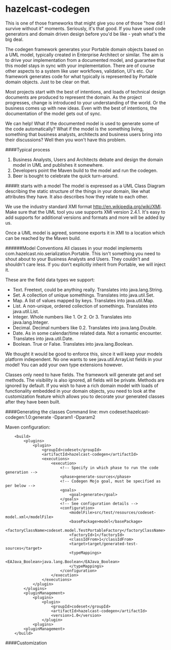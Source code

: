 hazelcast-codegen
=======

This is one of those frameworks that might give you one of those "how did I survive without it" moments. Seriously, it's that good. If you have used code generators and domain driven design before you'd be like - yeah what's the big deal.

The codegen framework generates your Portable domain objects based on a UML model, typically created in Enterprise Architect or similar. The aim is to drive your implementation from a documented model, and guarantee that this model stays in sync with your implementation. There are of course other aspects to a system like user workflows, validation, UI's etc. Our framework generates code for what typically is represented by Portable domain objects. Just to be clear on that.

Most projects start with the best of intentions, and loads of technical design documents are produced to represent the domain. As the project progresses, change is introduced to your understanding of the world. Or the business comes up with new ideas. Even with the best of intentions, the documentation of the model gets out of sync.

We can help! What if the documented model is used to generate some of the code automatically? What if the model is the something living, something that business analysts, architects and business users bring into their discussions? Well then you won't have this problem.

####Typical process
1. Business Analysts, Users and Architects debate and design the domain model in UML and publishes it somewhere.
2. Developers point the Maven build to the model and run the codegen.
3. Beer is bought to celebrate the quick turn-around.

####It starts with a model
The model is expressed as a UML Class Diagram describing the static structure of the things in your domain, like what attributes they have. It also describes how they relate to each other.

We use the industry standard XMI format http://en.wikipedia.org/wiki/XMI. Make sure that the UML tool you use supports XMI version 2.4.1. It's easy to add supports for additional versions and formats and more will be added by us.

Once a UML model is agreed, someone exports it in XMI to a location which can be reached by the Maven build.

######Model Conventions
All classes in your model implements com.hazelcast.nio.serialization.Portable. This isn't something you need to shout about to your Business Analysts and Users. They couldn't and shouldn't care less. If you don't explicitly inherit from Portable, we will inject it.

These are the field data types we support:
* Text. Freetext, could be anything really. Translates into java.lang.String.
* Set. A collection of unique somethings. Translates into java.util.Set.
* Map. A list of values mapped by keys. Translates into java.util.Map.
* List. A non-unique, ordered collection of somethings. Translates into java.util.List.
* Integer. Whole numbers like 1. Or 2. Or 3. Translates into java.lang.Integer.
* Decimal. Decimal numbers like 0.2. Translates into java.lang.Double.
* Date. As in some calendar/time related data. Not a romantic encounter. Translates into java.util.Date.
* Boolean. True or False. Translates into java.lang.Boolean.

We thought it would be good to enforce this, since it will keep your models platform independent. No one wants to see java.util.ArrayList fields in your model! You can add your own type extensions however.

Classes only need to have fields. The framework will generate get and set methods. The visibility is also ignored, all fields will be private. Methods are ignored by default. If you wish to have a rich domain model with loads of functionality embedded in your domain objects, you need to look at the customization feature which allows you to decorate your generated classes after they have been built.

####Generating the classes
Command line: mvn codeset:hazelcast-codegen:1.0:generate -Dparam1 -Dparam2

Maven configuration:
```
    <build>
        <plugins>
            <plugin>
                <groupId>codeset</groupId>
                <artifactId>hazelcast-codegen</artifactId>
                <executions>
                    <execution>
                        <!-- Specify in which phase to run the code generation -->
                        <phase>generate-sources</phase>
                        <!-- Codegen Mojo goal, must be specified as per below -->
                        <goals>
                            <goal>generate</goal>
                        </goals>
                        <!-- See configuration details -->
                        <configuration>
                            <modelFile>src/test/resources/codeset-model.xml</modelFile>
                            <basePackage>model</basePackage>
                            <factoryClassName>codeset.model.TestPortableFactory</factoryClassName>
                            <factoryId>1</factoryId>
                            <classIdFrom>1</classIdFrom>
                            <target>target/generated-test-sources</target>
                            <typeMappings>
                                <EAJava_Boolean>java.lang.Boolean</EAJava_Boolean>
                            </typeMappings>
                        </configuration>
                    </execution>
                </executions>
            </plugin>
        </plugins>
        <pluginManagement>
            <plugins>
                <plugin>
                    <groupId>codeset</groupId>
                    <artifactId>hazelcast-codegen</artifactId>
                    <version>1.0</version>
                </plugin>
            <plugins>
        <pluginManagement>
    </build>
```

####Customization
